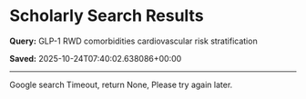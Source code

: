# Scholarly Search Results

**Query:** GLP-1 RWD comorbidities cardiovascular risk stratification

**Saved:** 2025-10-24T07:40:02.638086+00:00

---

Google search Timeout, return None, Please try again later.
